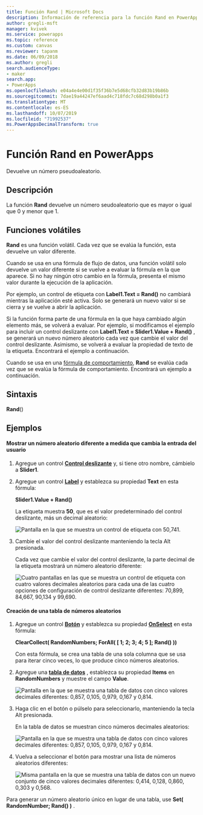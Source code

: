 ```yaml
---
title: Función Rand | Microsoft Docs
description: Información de referencia para la función Rand en PowerApps, incluida la sintaxis
author: gregli-msft
manager: kvivek
ms.service: powerapps
ms.topic: reference
ms.custom: canvas
ms.reviewer: tapanm
ms.date: 06/09/2018
ms.author: gregli
search.audienceType:
- maker
search.app:
- PowerApps
ms.openlocfilehash: e04a4e4e00d1f35f36b7e5d68cfb32d83b19b86b
ms.sourcegitcommit: 7dae19a44247ef6aad4c718fdc7c68d298b0a1f3
ms.translationtype: MT
ms.contentlocale: es-ES
ms.lasthandoff: 10/07/2019
ms.locfileid: "71992537"
ms.PowerAppsDecimalTransform: true
---
```

# <a name="rand-function-in-powerapps"></a>Función Rand en PowerApps
Devuelve un número pseudoaleatorio.

## <a name="description"></a>Descripción
La función **Rand** devuelve un número seudoaleatorio que es mayor o igual que 0 y menor que 1.

## <a name="volatile-functions"></a>Funciones volátiles
**Rand** es una función volátil.  Cada vez que se evalúa la función, esta devuelve un valor diferente.  

Cuando se usa en una fórmula de flujo de datos, una función volátil solo devuelve un valor diferente si se vuelve a evaluar la fórmula en la que aparece.  Si no hay ningún otro cambio en la fórmula, presenta el mismo valor durante la ejecución de la aplicación.

Por ejemplo, un control de etiqueta con **Label1.Text = Rand()** no cambiará mientras la aplicación esté activa.  Solo se generará un nuevo valor si se cierra y se vuelve a abrir la aplicación.

Si la función forma parte de una fórmula en la que haya cambiado algún elemento más, se volverá a evaluar.  Por ejemplo, si modificamos el ejemplo para incluir un control deslizante con **Label1.Text = Slider1.Value + Rand()** , se generará un nuevo número aleatorio cada vez que cambie el valor del control deslizante. Asimismo, se volverá a evaluar la propiedad de texto de la etiqueta.  Encontrará el ejemplo a continuación.

Cuando se usa en una [fórmula de comportamiento](../working-with-formulas-in-depth.md), **Rand** se evalúa cada vez que se evalúa la fórmula de comportamiento.  Encontrará un ejemplo a continuación.

## <a name="syntax"></a>Sintaxis
**Rand**()

## <a name="examples"></a>Ejemplos

#### <a name="display-a-different-random-number-as-user-input-changes"></a>Mostrar un número aleatorio diferente a medida que cambia la entrada del usuario
1. Agregue un control **[Control deslizante](../controls/control-slider.md)** y, si tiene otro nombre, cámbielo a **Slider1**.

1. Agregue un control **[Label](../controls/control-text-box.md)** y establezca su propiedad **Text** en esta fórmula:

    **Slider1.Value + Rand()**

    La etiqueta muestra **50**, que es el valor predeterminado del control deslizante, más un decimal aleatorio:

    ![Pantalla en la que se muestra un control de etiqueta con 50,741.](media/function-rand/rand-slider-1.png)

1. Cambie el valor del control deslizante manteniendo la tecla Alt presionada.

    Cada vez que cambie el valor del control deslizante, la parte decimal de la etiqueta mostrará un número aleatorio diferente:

    ![Cuatro pantallas en las que se muestra un control de etiqueta con cuatro valores decimales aleatorios para cada una de las cuatro opciones de configuración de control deslizante diferentes: 70,899, 84,667, 90,134 y 99,690.](media/function-rand/rand-slider-results.png)

#### <a name="create-a-table-of-random-numbers"></a>Creación de una tabla de números aleatorios
1. Agregue un control **[Botón](../controls/control-button.md)** y establezca su propiedad **[OnSelect](../controls/properties-core.md)** en esta fórmula:

    **ClearCollect( RandomNumbers; ForAll( [ 1; 2; 3; 4; 5 ]; Rand() ))**

    Con esta fórmula, se crea una tabla de una sola columna que se usa para iterar cinco veces, lo que produce cinco números aleatorios.

1. Agregue una **[tabla de datos](../controls/control-data-table.md)** , establezca su propiedad **Items** en **RandomNumbers** y muestre el campo **Value**.

    ![Pantalla en la que se muestra una tabla de datos con cinco valores decimales diferentes: 0,857, 0,105, 0,979, 0,167 y 0,814.](media/function-rand/set-show-data.png)

1. Haga clic en el botón o púlselo para seleccionarlo, manteniendo la tecla Alt presionada.

    En la tabla de datos se muestran cinco números decimales aleatorios:

    ![Pantalla en la que se muestra una tabla de datos con cinco valores decimales diferentes: 0,857, 0,105, 0,979, 0,167 y 0,814.](media/function-rand/rand-collection-1.png)

1. Vuelva a seleccionar el botón para mostrar una lista de números aleatorios diferentes:

    ![Misma pantalla en la que se muestra una tabla de datos con un nuevo conjunto de cinco valores decimales diferentes: 0,414, 0,128, 0,860, 0,303 y 0,568.](media/function-rand/rand-collection-2.png)

Para generar un número aleatorio único en lugar de una tabla, use **Set( RandomNumber; Rand() )** .
